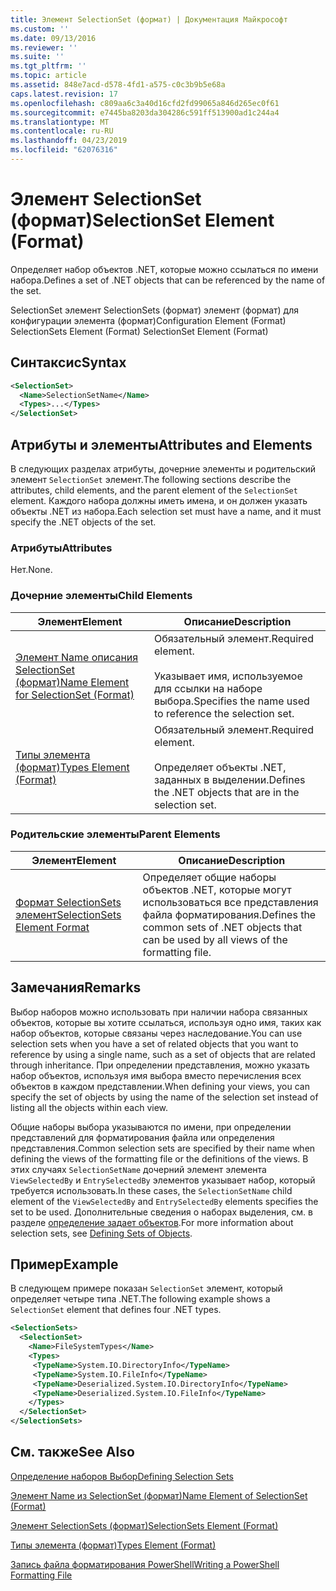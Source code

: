 ```yaml
---
title: Элемент SelectionSet (формат) | Документация Майкрософт
ms.custom: ''
ms.date: 09/13/2016
ms.reviewer: ''
ms.suite: ''
ms.tgt_pltfrm: ''
ms.topic: article
ms.assetid: 848e7acd-d578-4fd1-a575-c0c3b9b5e68a
caps.latest.revision: 17
ms.openlocfilehash: c809aa6c3a40d16cfd2fd99065a846d265ec0f61
ms.sourcegitcommit: e7445ba8203da304286c591ff513900ad1c244a4
ms.translationtype: MT
ms.contentlocale: ru-RU
ms.lasthandoff: 04/23/2019
ms.locfileid: "62076316"
---
```

# <a name="selectionset-element-format"></a><span data-ttu-id="7a1de-102">Элемент SelectionSet (формат)</span><span class="sxs-lookup"><span data-stu-id="7a1de-102">SelectionSet Element (Format)</span></span>

<span data-ttu-id="7a1de-103">Определяет набор объектов .NET, которые можно ссылаться по имени набора.</span><span class="sxs-lookup"><span data-stu-id="7a1de-103">Defines a set of .NET objects that can be referenced by the name of the set.</span></span>

<span data-ttu-id="7a1de-104">SelectionSet элемент SelectionSets (формат) элемент (формат) для конфигурации элемента (формат)</span><span class="sxs-lookup"><span data-stu-id="7a1de-104">Configuration Element (Format) SelectionSets Element (Format) SelectionSet Element (Format)</span></span>

## <a name="syntax"></a><span data-ttu-id="7a1de-105">Синтаксис</span><span class="sxs-lookup"><span data-stu-id="7a1de-105">Syntax</span></span>

```xml
<SelectionSet>
  <Name>SelectionSetName</Name>
  <Types>...</Types>
</SelectionSet>
```

## <a name="attributes-and-elements"></a><span data-ttu-id="7a1de-106">Атрибуты и элементы</span><span class="sxs-lookup"><span data-stu-id="7a1de-106">Attributes and Elements</span></span>

<span data-ttu-id="7a1de-107">В следующих разделах атрибуты, дочерние элементы и родительский элемент `SelectionSet` элемент.</span><span class="sxs-lookup"><span data-stu-id="7a1de-107">The following sections describe the attributes, child elements, and the parent element of the `SelectionSet` element.</span></span> <span data-ttu-id="7a1de-108">Каждого набора должны иметь имена, и он должен указать объекты .NET из набора.</span><span class="sxs-lookup"><span data-stu-id="7a1de-108">Each selection set must have a name, and it must specify the .NET objects of the set.</span></span>

### <a name="attributes"></a><span data-ttu-id="7a1de-109">Атрибуты</span><span class="sxs-lookup"><span data-stu-id="7a1de-109">Attributes</span></span>

<span data-ttu-id="7a1de-110">Нет.</span><span class="sxs-lookup"><span data-stu-id="7a1de-110">None.</span></span>

### <a name="child-elements"></a><span data-ttu-id="7a1de-111">Дочерние элементы</span><span class="sxs-lookup"><span data-stu-id="7a1de-111">Child Elements</span></span>

|<span data-ttu-id="7a1de-112">Элемент</span><span class="sxs-lookup"><span data-stu-id="7a1de-112">Element</span></span>|<span data-ttu-id="7a1de-113">Описание</span><span class="sxs-lookup"><span data-stu-id="7a1de-113">Description</span></span>|
|-------------|-----------------|
|[<span data-ttu-id="7a1de-114">Элемент Name описания SelectionSet (формат)</span><span class="sxs-lookup"><span data-stu-id="7a1de-114">Name Element for SelectionSet (Format)</span></span>](./name-element-for-selectionset-format.md)|<span data-ttu-id="7a1de-115">Обязательный элемент.</span><span class="sxs-lookup"><span data-stu-id="7a1de-115">Required element.</span></span><br /><br /> <span data-ttu-id="7a1de-116">Указывает имя, используемое для ссылки на наборе выбора.</span><span class="sxs-lookup"><span data-stu-id="7a1de-116">Specifies the name used to reference the selection set.</span></span>|
|[<span data-ttu-id="7a1de-117">Типы элемента (формат)</span><span class="sxs-lookup"><span data-stu-id="7a1de-117">Types Element (Format)</span></span>](./types-element-for-selectionset-format.md)|<span data-ttu-id="7a1de-118">Обязательный элемент.</span><span class="sxs-lookup"><span data-stu-id="7a1de-118">Required element.</span></span><br /><br /> <span data-ttu-id="7a1de-119">Определяет объекты .NET, заданных в выделении.</span><span class="sxs-lookup"><span data-stu-id="7a1de-119">Defines the .NET objects that are in the selection set.</span></span>|

### <a name="parent-elements"></a><span data-ttu-id="7a1de-120">Родительские элементы</span><span class="sxs-lookup"><span data-stu-id="7a1de-120">Parent Elements</span></span>

|<span data-ttu-id="7a1de-121">Элемент</span><span class="sxs-lookup"><span data-stu-id="7a1de-121">Element</span></span>|<span data-ttu-id="7a1de-122">Описание</span><span class="sxs-lookup"><span data-stu-id="7a1de-122">Description</span></span>|
|-------------|-----------------|
|[<span data-ttu-id="7a1de-123">Формат SelectionSets элемент</span><span class="sxs-lookup"><span data-stu-id="7a1de-123">SelectionSets Element Format</span></span>](./selectionsets-element-format.md)|<span data-ttu-id="7a1de-124">Определяет общие наборы объектов .NET, которые могут использоваться все представления файла форматирования.</span><span class="sxs-lookup"><span data-stu-id="7a1de-124">Defines the common sets of .NET objects that can be used by all views of the formatting file.</span></span>|

## <a name="remarks"></a><span data-ttu-id="7a1de-125">Замечания</span><span class="sxs-lookup"><span data-stu-id="7a1de-125">Remarks</span></span>

<span data-ttu-id="7a1de-126">Выбор наборов можно использовать при наличии набора связанных объектов, которые вы хотите ссылаться, используя одно имя, таких как набор объектов, которые связаны через наследование.</span><span class="sxs-lookup"><span data-stu-id="7a1de-126">You can use selection sets when you have a set of related objects that you want to reference by using a single name, such as a set of objects that are related through inheritance.</span></span> <span data-ttu-id="7a1de-127">При определении представления, можно указать набор объектов, используя имя выбора вместо перечисления всех объектов в каждом представлении.</span><span class="sxs-lookup"><span data-stu-id="7a1de-127">When defining your views, you can specify the set of objects by using the name of the selection set instead of listing all the objects within each view.</span></span>

<span data-ttu-id="7a1de-128">Общие наборы выбора указываются по имени, при определении представлений для форматирования файла или определения представления.</span><span class="sxs-lookup"><span data-stu-id="7a1de-128">Common selection sets are specified by their name when defining the views of the formatting file or the definitions of the views.</span></span> <span data-ttu-id="7a1de-129">В этих случаях `SelectionSetName` дочерний элемент элемента `ViewSelectedBy` и `EntrySelectedBy` элементов указывает набор, который требуется использовать.</span><span class="sxs-lookup"><span data-stu-id="7a1de-129">In these cases, the `SelectionSetName` child element of the `ViewSelectedBy` and `EntrySelectedBy` elements specifies the set to be used.</span></span> <span data-ttu-id="7a1de-130">Дополнительные сведения о наборах выделения, см. в разделе [определение задает объектов](./defining-selection-sets.md).</span><span class="sxs-lookup"><span data-stu-id="7a1de-130">For more information about selection sets, see [Defining Sets of Objects](./defining-selection-sets.md).</span></span>

## <a name="example"></a><span data-ttu-id="7a1de-131">Пример</span><span class="sxs-lookup"><span data-stu-id="7a1de-131">Example</span></span>

<span data-ttu-id="7a1de-132">В следующем примере показан `SelectionSet` элемент, который определяет четыре типа .NET.</span><span class="sxs-lookup"><span data-stu-id="7a1de-132">The following example shows a `SelectionSet` element that defines four .NET types.</span></span>

```xml
<SelectionSets>
  <SelectionSet>
    <Name>FileSystemTypes</Name>
    <Types>
     <TypeName>System.IO.DirectoryInfo</TypeName>
     <TypeName>System.IO.FileInfo</TypeName>
     <TypeName>Deserialized.System.IO.DirectoryInfo</TypeName>
     <TypeName>Deserialized.System.IO.FileInfo</TypeName>
    </Types>
  </SelectionSet>
</SelectionSets>
```

## <a name="see-also"></a><span data-ttu-id="7a1de-133">См. также</span><span class="sxs-lookup"><span data-stu-id="7a1de-133">See Also</span></span>

[<span data-ttu-id="7a1de-134">Определение наборов Выбор</span><span class="sxs-lookup"><span data-stu-id="7a1de-134">Defining Selection Sets</span></span>](./defining-selection-sets.md)

[<span data-ttu-id="7a1de-135">Элемент Name из SelectionSet (формат)</span><span class="sxs-lookup"><span data-stu-id="7a1de-135">Name Element of SelectionSet (Format)</span></span>](./name-element-for-selectionset-format.md)

[<span data-ttu-id="7a1de-136">Элемент SelectionSets (формат)</span><span class="sxs-lookup"><span data-stu-id="7a1de-136">SelectionSets Element (Format)</span></span>](./selectionsets-element-format.md)

[<span data-ttu-id="7a1de-137">Типы элемента (формат)</span><span class="sxs-lookup"><span data-stu-id="7a1de-137">Types Element (Format)</span></span>](./types-element-for-selectionset-format.md)

[<span data-ttu-id="7a1de-138">Запись файла форматирования PowerShell</span><span class="sxs-lookup"><span data-stu-id="7a1de-138">Writing a PowerShell Formatting File</span></span>](./writing-a-powershell-formatting-file.md)

